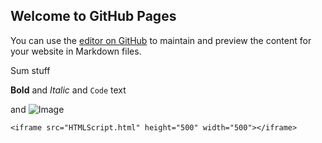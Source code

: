 ## Welcome to GitHub Pages

You can use the [editor on GitHub](https://github.com/and04671/ShipsTracker5574/edit/gh-pages/index.md) to maintain and preview the content for your website in Markdown files.



Sum stuff

**Bold** and _Italic_ and `Code` text

 and ![Image](src)
```
<iframe src="HTMLScript.html" height="500" width="500"></iframe>

